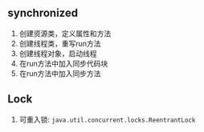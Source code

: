

## synchronized
1. 创建资源类，定义属性和方法
2. 创建线程类，重写run方法
3. 创建线程对象，启动线程
4. 在run方法中加入同步代码块
5. 在run方法中加入同步方法

## Lock
1. 可重入锁: `java.util.concurrent.locks.ReentrantLock`